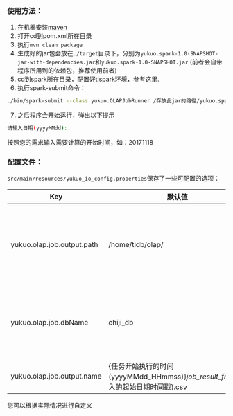 ### 使用方法：
1. 在机器安装[maven](maven.apache.org)
2. 打开cd到pom.xml所在目录
3. 执行`mvn clean package`
4. 生成好的jar包会放在`./target`目录下，分别为`yukuo.spark-1.0-SNAPSHOT-jar-with-dependencies.jar`和`yukuo.spark-1.0-SNAPSHOT.jar` (前者会自带程序所用到的依赖包，推荐使用前者)
5. cd到spark所在目录，配置好tispark环境，参考[这里](https://github.com/pingcap/tispark).
6. 执行spark-submit命令：
```bash
./bin/spark-submit --class yukuo.OLAPJobRunner /存放此jar的路径/yukuo.spark-1.0-SNAPSHOT-jar-with-dependencies.jar yyyyMMdd
```
7. 之后程序会开始运行，弹出以下提示
```bash
请输入日期(yyyyMMdd):
```

按照您的需求输入需要计算的开始时间，如：20171118


### 配置文件：
`src/main/resources/yukuo_io_config.properties`保存了一些可配置的选项：

|    Key    | 默认值 | 描述 |
| ---------- | --- | --- |
| yukuo.olap.job.output.path |  /home/tidb/olap/ | OLAP任务生成的csv文件存放路径 |
| yukuo.olap.job.dbName |  chiji_db | 需要映射的TiDB数据库名称 |
| yukuo.olap.job.output.name |  {任务开始执行的时间(yyyyMMdd_HHmmss)}_job_result_from_{输入的起始日期时间戳}.csv | 输出文件名 |

您可以根据实际情况进行自定义